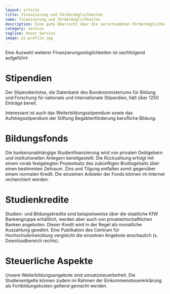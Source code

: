 ```yaml
---
layout: article
title: Finanzierung und Fördermöglichkeiten
name: finanzierung_und_fördermöglichkeiten
description: Eine gute Übersicht über die verschiedenen Fördermöglichkeiten von Weiterbildungsangeboten bietet der Leitfaden "Weiterbildung finanzieren" der Stiftung Warentest (s. Downloadbereich rechts).
category: service
tagline: Unser Service
image: pi-profile.jpg
---
```


Eine Auswahl weiterer Finanzierungsmöglichkeiten ist nachfolgend aufgeführt:

# Stipendien

Der Stipendienlotse, die Datenbank des Bundesministeriums für Bildung und Forschung für nationale und internationale Stipendien, hält über 1250 Einträge bereit.

Interessant ist auch das Weiterbildungsstipendium sowie das Aufstiegsstipendium der Stiftung Begabtenförderung berufliche Bildung.

# Bildungsfonds

Die bankenunabhängige Studienfinanzierung wird von privaten Geldgebern und institutionellen Anlegern bereitgestellt. Die Rückzahlung erfolgt mit einem vorab festgelegten Prozentsatz des zukünftigen Bruttogehalts über einen bestimmten Zeitraum. Zins und Tilgung entfallen somit gegenüber einem normalen Kredit. Die einzelnen Anbieter der Fonds können im Internet recherchiert werden.

# Studienkredite

Studien- und Bildungskredite sind beispielsweise über die staatliche KfW Bankengruppe erhältlich, werden aber auch von privatwirtschaftlichen Banken angeboten. Dieser Kredit wird in der Regel als monatliche Auszahlung gewährt. Eine Publikation des Centrum für Hochschulentwicklung vergleicht die einzelnen Angebote anschaulich (s. Downloadbereich rechts).

# Steuerliche Aspekte

Unsere Weiterbildungsangebote sind umsatzsteuerbefreit. Die Studienentgelte können zudem im Rahmen der Einkommensteuererklärung als Fortbildungskosten geltend gemacht werden.